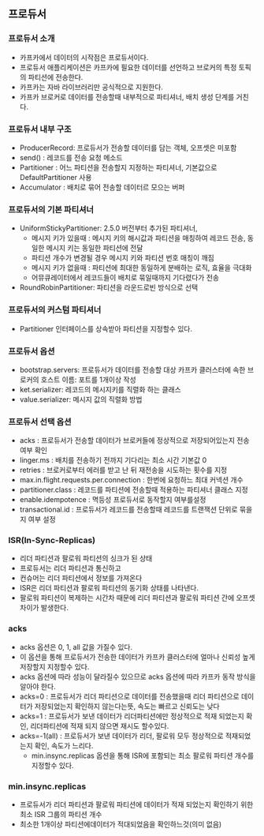 ## 프로듀서

### 프로듀서 소개

* 카프카에서 데이터의 시작점은 프로듀서이다.
* 프로듀서 애플리케이션은 카프카에 필요한 데이터를 선언하고 브로커의 특정 토픽의 파티션에 전송한다.
* 카프카는 자바 라이브러리만 공식적으로 지원한다.
* 카프카 브로커로 데이터를 전송할때 내부적으로 파티셔너, 배치 생성 단계를 거친다.

### 프로듀서 내부 구조

* ProducerRecord: 프로듀서가 전송할 데이터를 담는 객체, 오프셋은 미포함
* send() : 레코드를 전송 요청 메소드
* Partitioner : 어느 파티션을 전송할지 지정하는 파티셔너, 기본값으로 DefaultPartitioner 사용
* Accumulator : 배치로 묶어 전송할 데이터르 모으는 버퍼

### 프로듀서의 기본 파티셔너

* UniformStickyPartitioner: 2.5.0 버전부터 추가된 파티셔너, 
  * 메시지 키가 있을때 : 메시지 키의 해시값과 파티션을 매칭하여 레코드 전송, 동일한 메시지 키는 동일한 파티션에 전달
  * 파티션 개수가 변경될 경우 메시지 키와 파티션 번호 매칭이 깨짐
  * 메시지 키가 없을때 : 파티션에 최대한 동일하게 분배하는 로직, 효율을 극대화
  * 어뮤큐레이터에서 레코드들이 배치로 묶일때까지 기다렸다가 전송
* RoundRobinPartitioner: 파티션을 라운드로빈 방식으로 선택

### 프로듀서의 커스텀 파티셔너

* Partitioner 인터페이스를 상속받아 파티션을 지정할수 있다.

### 프로듀서 옵션

* bootstrap.servers: 프로듀서가 데이터를 전송할 대상 카프카 클러스터에 속한 브로커의 호스트 이름: 포트를 1개이상 작성
* ket.serializer: 레코드의 메시지키를 직렬화 하는 클래스 
* value.serializer: 메시지 값의 직렬화 방법

### 프로듀서 선택 옵션

* acks : 프로듀서가 전송할 데이터가 브로커들에 정상적으로 저장되어있는지 전송 여부 확인
* linger.ms : 배치를 전송하기 전까지 기다리는 최소 시간 기본값 0 
* retries : 브로커로부터 에러를 받고 난 뒤 재전송을 시도하는 횟수를 지정
* max.in.flight.requests.per.connection : 한번에 요청하느 최대 커넥션 개수
* partitioner.class : 레코드를 파티션에 전송할때 적용하는 파티셔너 클래스 지정
* enable.idempotence : 멱등성 프로듀서로 동작할지 여부를설정
* transactional.id : 프로듀서가 레코드를 전송할때 레코드를 트랜잭션 단위로 묶을지 여부 설정

### ISR(In-Sync-Replicas)

* 리더 파티션과 팔로워 파티션의 싱크가 된 상태
* 프로듀서는 리더 파티션과 통신하고
* 컨슈머는 리더 파티션에서 정보를 가져온다
* ISR은 리더 파티션과 팔로워 파티션의 동기화 상태를 나타낸다.
* 팔로워 파티션이 복제하는 시간차 때문에 리더 파티션과 팔로워 파티션 간에 오프셋 차이가 발생한다.

### acks

* acks 옵션은 0, 1, all 값을 가질수 있다.
* 이 옵션을 통해 프로듀서가 전송한 데이터가 카프카 클러스터에 얼마나 신뢰성 높게 저장할지 지정할수 있다.
* acks 옵션에 따라 성능이 달라질수 있으므로 acks 옵션에 따라 카프카 동작 방식을 알아야 한다.
* acks=0 : 프로듀서가 리더 파티션으로 데이터를 전송했을때 리더 파티션으로 데이터가 저장되었는지 확인하지 않는다는뜻, 속도는 빠르고 신뢰도는 낮다
* acks=1 : 프로듀서가 보낸 데이터가 리더파티션에만 정상적으로 적재 되었는지 확인, 리더파티션에 적재 되지 않으면 재시도 할수있다.
* acks=-1(all) : 프로듀서가 보낸 데이터가 리더, 팔로워 모두 정상적으로 적재되었는지 확인, 속도가 느리다.
  * min.insync.replicas 옵션을 통해 ISR에 포함되는 최소 팔로워 파티션 개수를 지정할수 있다.

### min.insync.replicas

* 프로듀서가 리더 파티션과 팔로워 파티션에 데이터가 적재 되었는지 확인하기 위한 최소 ISR 그룹의 파티션 개수
* 최소한 1개이상 파티션에데이터가 적대되었음을 확인하느것(의미 없음)
